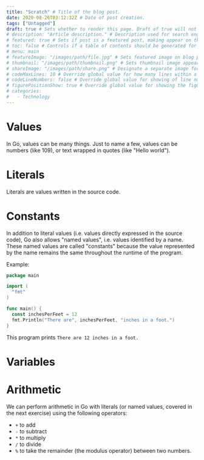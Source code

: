 ```yaml
---
title: "Scratch" # Title of the blog post.
date: 2020-08-26T03:12:32Z # Date of post creation.
tags: ["Untagged"]
draft: true # Sets whether to render this page. Draft of true will not be rendered.
# description: "Article description." # Description used for search engine.
# featured: true # Sets if post is a featured post, making appear on the home page side bar.
# toc: false # Controls if a table of contents should be generated for first-level links automatically.
# menu: main
# featureImage: "/images/path/file.jpg" # Sets featured image on blog post.
# thumbnail: "/images/path/thumbnail.png" # Sets thumbnail image appearing inside card on homepage.
# shareImage: "/images/path/share.png" # Designate a separate image for social media sharing.
# codeMaxLines: 10 # Override global value for how many lines within a code block before auto-collapsing.
# codeLineNumbers: false # Override global value for showing of line numbers within code block.
# figurePositionShow: true # Override global value for showing the figure label.
# categories:
#   - Technology
---
```


# Values

In Go, values can be many things. Just to name a few, values can be numbers (like 109), or text wrapped in quotes (like "Hello world").

# Literals

Literals are values written in the source code.

# Constants

In addition to literal values (i.e. values directly expressed in the source code), Go also allows "named values", i.e.
values identified by a name. These named values are called "constants" because the value represented by the name remains
the same throughout the runtime of the program.

Example:

```go
package main

import (
  "fmt"
)

func main() {
  const inchesPerFeet = 12
  fmt.Println("There are", inchesPerFeet, "inches in a foot.")
}
```

This program prints `There are 12 inches in a foot.`

# Variables

# Arithmetic

We can perform arithmetic in Go with literals (or named values, covered in the next exercise) using the following operators:

- `+` to add
- `-` to subtract
- `*` to multiply
- `/` to divide
- `%` to take the remainder (the modulus operator) between two numbers.
